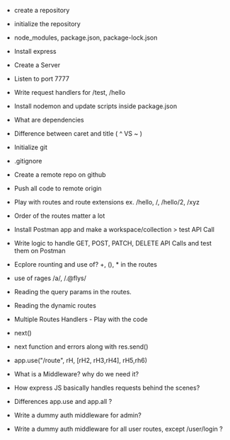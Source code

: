 - create a repository
- initialize the repository
- node_modules, package.json, package-lock.json
- Install express
- Create a Server
- Listen to port 7777
- Write request handlers for /test, /hello
- Install nodemon and update scripts inside package.json
- What are dependencies
- Difference between caret and title ( ^ VS ~ )

- Initialize git
- .gitignore
- Create a remote repo on github
- Push all code to remote origin
- Play with routes and route extensions ex. /hello, /, /hello/2, /xyz
- Order of the routes matter a lot

- Install Postman app and make a workspace/collection > test API Call
- Write logic to handle GET, POST, PATCH, DELETE API Calls and test them on Postman
- Ecplore rounting and use of? +, (), \* in the routes
- use of rages /a/, /.@flys/
- Reading the query params in the routes.
- Reading the dynamic routes
- Multiple Routes Handlers - Play with the code
- next()
- next function and errors along with res.send()
- app.use("/route", rH, [rH2, rH3,rH4], rH5,rh6)
- What is a Middleware? why do we need it?
- How express JS basically handles requests behind the scenes?
- Differences app.use and app.all ?
- Write a dummy auth middleware for admin?
- Write a dummy auth middleware for all user routes, except /user/login ?
